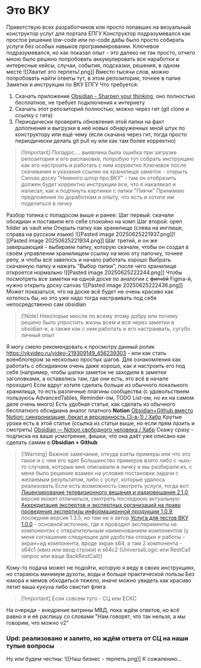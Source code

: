 # Это ВКУ

Приветствую всех разработчиков или просто попавших на визуальный конструктор услуг для портала ЕПГУ
Конструктор подразумевался как простое решение low-code или no-code дабы было просто собирать услуги без особых навыков программировании.
Ключевое подразумевался, но как показал опыт - это далеко не так просто, отчего мною было решено попробовать аккумулировать все наработки и интересные кейсы, случаи, события, подсказки, решения, в одном месте
![[Хватит это терпеть!.png]]
Вместо тысячи слов, можно попробовать найти ответы тут, в этом репозитории, точнее в папке Заметки и инструкции по ВКУ ЕПГУ
Что требуется: 
1) Скачать приложение [Obsidian - Sharpen your thinking](https://obsidian.md/), оно полностью бесплатное, не требует подключения к интернету
2) Скачать этот репозиторий полностью, можно через гит (git clone и ссылку с гита)
3) Периодически проверять обновления этой папки на факт дополнения и выгрузки в неё новых обнаруженных мной штук по конструктору или ещё чему (если скачана через гит, тогда просто периодически делать git pull ну или как там более корректно)

>[!Important] Попадос....
>выявлена была ошибка при загрузке репозитория и его распаковке, попробую тут собрать инструкцию как его настроить и работать с ним корректно
Ключевое после скачивания и указания ссылки на хранилище заметок - открыть Canvas доску "Немного шпор про ВКУ" - там он отобразить должен будет корректно инструкции все, что я накалякал и написал, как и подтянуть картинки с папки "Пикчи"
Принимаю предложения по доработкам и опыту, что есть и хотите им поделиться в личку

Разбор топика с попадосом выше и ранее:
Шаг первый: скачали обсидиан и поставили его себе спокойно на комп
Шаг второй: open folder as vault или Открыть папку как хранилище (слева на инглише, справа на русском языке)
![[Pasted image 20250625221937.png]]![[Pasted image 20250625221934.png]]
Шаг третий, и он же завершающий - выбираем папку, которую скачали, чтобы он создал в своём управлении хранилищем ссылку на мою эту папочку, точнее репу, и чтобы всё завелось и начало работать хорошо
Выбрать скачанную папку и нажать "Выбор папки", после чего хранилище откроется нормально
![[Pasted image 20250625222244.png]]
Чтобы посмотреть все заметки на одной доске по аналогии с ~~фигнёй~~ Figma-й, нужно открыть доску canvas
![[Pasted image 20250625222436.png]]
Может показаться, что на доске всё будет не очень красиво как хотелось бы, но это уже надо тогда настраивать под себя непосредственно сам obsidian
>[!Note] Некоторые мюсли по всему этому добру или почему решено было упростить жизнь всем и вся через заметки в obsidian-е, а также как с ним работать и его настраивать, сугубо личный опыт
>
Я могу смело рекомендовать к просмотру данный ролик https://vkvideo.ru/video-219309149_456239303 - или как стать военблогером за несколько простых шагов. 
Для ознакомления как работать с обсидианом очень даже хорошо, как и настроить его под себя (например, чтобы шапки заметок не заходили в заметки заголовками, а оставались там, где они есть, это всё в начале проходит)
Если вдруг хотите сделать больше из обычного локального хранилища, то есть различные плагины сообщества (с удовольствием пользуюсь AdvancedTables, Reminder-ом, TODO List-ом, но их на самом деле очень много)
Есть удобная статья, как сделать из обычного бесплатного обсидиана аналог платного **Notion** [Obsidian+Github вместо Notion: синхронизация, бекап и версионность (3-в-1) / Хабр](https://habr.com/ru/articles/843288/)
Крутые уроки есть в этой статье (ссылка из статьи выше, но если прям лазить и смотреть) [Obsidian — Notion свободного человека / Хабр](https://habr.com/ru/companies/ozonbank/articles/838990/)
Скажу сразу - подписка на ваше усмотрение, фишки, что она даёт уже описано как сделать самим в **Obsidian + Github**


>[!Warning] Важное замечание, откуда взяты примеры или что это такое и с чем его едят
>Большинство примеров взято либо с чьих-то случаев, которые мне описывали в личку и мы разбирали их, с меня было решение взамен на условия постановки задачи с желаемым результатом, либо с услуг, которые удалось реализовать
>Если есть возможность смотреть услуги, тогда вот:
>[Лицензирование телевизионного вещания и радиовещания 2.1.0](https://vku.test.gosuslugi.ru/service/60024584/2.1.0/system/SF), версия может отличаться, смотреть последнюю актуальную
>[Аккредитация экспертов и экспертных организаций на право проведения экспертизы информационной продукции 1.0.9](https://vku.test.gosuslugi.ru/service/60014662/1.0.9/system/SF), последняя версия 1.3.5, но там не я автор
>[Услуга для тестов ВКУ 1.0.0](https://vku.test.gosuslugi.ru/service/60028744/1.0.0/system/SF) - основной источник, где я проводил эксперименты на компонентах с отвратительным наименованием компонентов (у меня соглашение следующее для удобства отладки и работы - экран+ид компонента, вроде экран s64, а там 2 компонента - s64c1 (квиз или ввод строки) и s64c2 (UniversalLogic или RestCall запрос или ваще BackRestCall))

Кому-то подача может не подойти, которую я веду в своих инструкциях, но стараюсь минимум духоты, воды и больше практической пользы
Без юмора и мемов обходиться тяжело, иначе можно увидеть как красиво летит ваша кукуха либо свистит фляга

>[!Important] Если совсем туго - СЦ или ЕСКС

На очереди - внедрение витрины МВД, пока ждём ответов, но всё равно я и её распишу со словами "Нам говорят, что так нельзя, а мы говорим, что можно v2"
### Upd: реализовано и залито, но ждём ответа от СЦ на наши тупые вопросы

Ну или будем честны:
![[Наш бизнес - терпеть.png]]
К сожалению...
